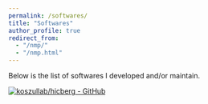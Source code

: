 ```yaml
---
permalink: /softwares/
title: "Softwares"
author_profile: true
redirect_from: 
  - "/nmp/"
  - "/nmp.html"
---
```


Below is the list of softwares I developed and/or maintain.


<p><a rel="noopener" target="_blank" href="https://github.com/koszullab/hicberg"><img src="https://gh-card.dev/repos/koszullab/hicberg.svg" alt="koszullab/hicberg - GitHub" /></a> </p>